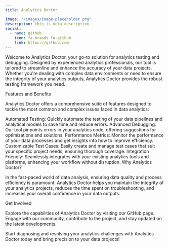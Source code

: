 ```yaml
---
title: Analytics Doctor

image: "/images/image-placeholder.png"
description: this is meta description
social:
  - name: github
    icon: fa-brands fa-github
    link: https://github.com
---
```


Welcome to Analytics Doctor, your go-to solution for analytics testing and debugging. Designed by experienced analytics professionals, our tool is tailored to streamline and enhance the accuracy of your data projects. Whether you're dealing with complex data environments or need to ensure the integrity of your analytics outputs, Analytics Doctor provides the robust testing framework you need.

Features and Benefits

Analytics Doctor offers a comprehensive suite of features designed to tackle the most common and complex issues faced in data analytics:

Automated Testing: Quickly automate the testing of your data pipelines and analytical models to save time and reduce errors.
Advanced Debugging: Our tool pinpoints errors in your analytics code, offering suggestions for optimizations and solutions.
Performance Metrics: Monitor the performance of your data processes and get insights into how to improve efficiency.
Customizable Test Cases: Easily create and manage test cases that suit your specific project needs, ensuring thorough coverage.
Integration Friendly: Seamlessly integrates with your existing analytics tools and platforms, enhancing your workflow without disruption.
Why Analytics Doctor?

In the fast-paced world of data analysis, ensuring data quality and process efficiency is paramount. Analytics Doctor helps you maintain the integrity of your analytics projects, reduces the time spent on troubleshooting, and increases your overall confidence in your data outputs.

Get Involved

Explore the capabilities of Analytics Doctor by visiting our GitHub page. Engage with our community, contribute to the project, and stay updated on the latest developments.

Start diagnosing and resolving your analytics challenges with Analytics Doctor today and bring precision to your data projects!